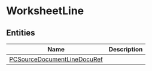 
# WorksheetLine


## Entities

|Name|Description|
|---|---|
|[PCSourceDocumentLineDocuRef](PCSourceDocumentLineDocuRef.cdm.json)||
